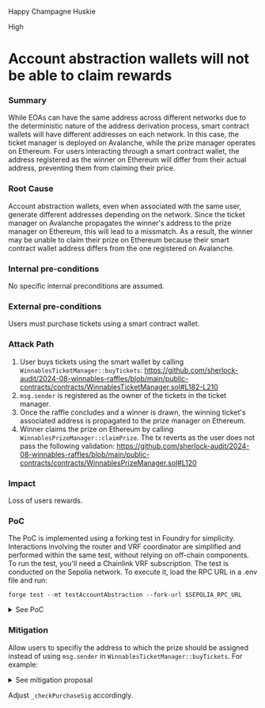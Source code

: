 Happy Champagne Huskie

High

# Account abstraction wallets will not be able to claim rewards

### Summary

While EOAs can have the same address across different networks due to the deterministic nature of the address derivation process, smart contract wallets will have different addresses on each network. In this case, the ticket manager is deployed on Avalanche, while the prize manager operates on Ethereum. For users interacting through a smart contract wallet, the address registered as the winner on Ethereum will differ from their actual address, preventing them from claiming their price.

### Root Cause

Account abstraction wallets, even when associated with the same user, generate different addresses depending on the network. Since the ticket manager on Avalanche propagates the winner's address to the prize manager on Ethereum, this will lead to a missmatch. As a result, the winner may be unable to claim their prize on Ethereum because their smart contract wallet address differs from the one registered on Avalanche.

### Internal pre-conditions

No specific internal preconditions are assumed.

### External pre-conditions

Users must purchase tickets using a smart contract wallet.

### Attack Path

1. User buys tickets using the smart wallet by calling `WinnablesTicketManager::buyTickets`: https://github.com/sherlock-audit/2024-08-winnables-raffles/blob/main/public-contracts/contracts/WinnablesTicketManager.sol#L182-L210
2. `msg.sender` is registered as the owner of the tickets in the ticket manager.
3. Once the raffle concludes and a winner is drawn, the winning ticket's associated address is propagated to the prize manager on Ethereum.
4. Winner claims the prize on Ethereum by calling `WinnablesPrizeManager::claimPrize`. The tx reverts as the user does not pass the following validation:
https://github.com/sherlock-audit/2024-08-winnables-raffles/blob/main/public-contracts/contracts/WinnablesPrizeManager.sol#L120

### Impact

Loss of users rewards.

### PoC

The PoC is implemented using a forking test in Foundry for simplicity. Interactions involving the router and VRF coordinator are simplified and performed within the same test, without relying on off-chain components. To run the test, you'll need a Chainlink VRF subscription. The test is conducted on the Sepolia network. To execute it, load the RPC URL in a .env file and run:

 `forge test --mt testAccountAbstraction --fork-url $SEPOLIA_RPC_URL` 

<details>

<summary> See PoC </summary>

```javascript
// SPDX-License-Identifier: MIT
pragma solidity ^0.8.24;

import {Vm, Test} from "forge-std/Test.sol";
import {console2} from "forge-std/console2.sol";
import {WinnablesPrizeManager} from "../contracts/WinnablesPrizeManager.sol";
import {WinnablesTicket} from "../contracts/WinnablesTicket.sol";
import {WinnablesTicketManager} from "../contracts/WinnablesTicketManager.sol";
import "@chainlink/contracts-ccip/src/v0.8/ccip/libraries/Client.sol";
import "contracts/interfaces/IWinnablesPrizeManager.sol";
contract BaseTest is Test {
    address linkToken;
    address ccipRouter;
    address vrfCoordinator;
    uint64 subscriptionId = 7126; // your subscription ID
    bytes32 keyHash;
    WinnablesTicket tickets;
    WinnablesTicketManager ticketManager;
    WinnablesPrizeManager prizeManager;
    address admin; // protocol admin
    address signer; // signer: back-end API
    uint256 signerPk;
    address bobSCAVA; // Address of bob's SC account in Avalanche
    address bobSCETH; // Address of bob's SC account in Ethereum

    function setUp() external {
        (signer, signerPk) = makeAddrAndKey("signer");
        bobSCAVA = makeAddr("bobSCAVA");
        bobSCETH = makeAddr("bobSCETH");

        // Sepolia Testnet configs
        linkToken = 0x779877A7B0D9E8603169DdbD7836e478b4624789;
        ccipRouter = 0x0BF3dE8c5D3e8A2B34D2BEeB17ABfCeBaf363A59;
        vrfCoordinator = 0x8103B0A8A00be2DDC778e6e7eaa21791Cd364625;
        keyHash = 0x474e34a077df58807dbe9c96d3c009b23b3c6d0cce433e59bbf5b34f823bc56c;

        // admin deploys contracts
        vm.startPrank(admin);
        prizeManager = new WinnablesPrizeManager(linkToken, ccipRouter);
        tickets = new WinnablesTicket();
        ticketManager = new WinnablesTicketManager(
            linkToken,
            vrfCoordinator,
            subscriptionId,
            keyHash,
            address(tickets),
            ccipRouter
        );
        vm.stopPrank();
    }

    ////////////////////////////
    ///////// HELPERS /////////
    //////////////////////////

    // Helper function to create arbitrary message, since this is a fork test, no offchain components are being used
    // Specify in parameter data the parameters relevant for this test (e.g., addres of the winner)
    function exampleMessage(
        bytes memory data
    ) public returns (Client.Any2EVMMessage memory) {
        bytes32 messageId = 0x6f6c7e8b9e3d8b11b77fa05e7e6ed7839c23e0a1d1cf7c78d6b7512e7c8b51a1; // Example message ID
        uint64 sourceChainSelector = 1; // Example source chain selector
        bytes memory sender = abi.encode(address(this)); // Example sender address encoded

        // Example token amounts
        Client.EVMTokenAmount[]
            memory tokenAmounts = new Client.EVMTokenAmount[](1);
        tokenAmounts[0] = Client.EVMTokenAmount({
            token: address(0), // Example token address
            amount: 0 // Example amount
        });

        return
            Client.Any2EVMMessage({
                messageId: messageId,
                sourceChainSelector: sourceChainSelector,
                sender: sender,
                data: data,
                destTokenAmounts: tokenAmounts
            });
    }

    // Helper function simulating back-end server signed message used by Bob to buy tickets
    function bobBuyTicket(uint256 raffleId, uint16 ticketCount) public {
        bytes32 messageHash = keccak256(
            abi.encodePacked(
                bobSCAVA,
                uint256(0),
                raffleId,
                ticketCount,
                uint256(block.number),
                uint(0)
            )
        );

        // Create the prefixed hash that can be verified with ecrecover
        bytes32 ethSignedMessageHash = keccak256(
            abi.encodePacked("\x19Ethereum Signed Message:\n32", messageHash)
        );

        // Sign the prefixed hash
        (uint8 v, bytes32 r, bytes32 s) = vm.sign(
            signerPk,
            ethSignedMessageHash
        );

        // Combine r, s, and v into the signature
        bytes memory signature = abi.encodePacked(r, s, v);
        // Bob send tx signed by back-end server
        vm.prank(bobSCAVA);
        ticketManager.buyTickets(
            raffleId,
            ticketCount,
            block.number,
            signature
        );
    }

    // Perform first steps until random number determining winner is picked. This is to avoid stack to deep error
    function startRaffle() public {
        // Fund contracts
        deal(address(prizeManager), 10 ether);
        deal(address(linkToken), address(prizeManager), 10 ether);
        vm.prank(admin);
        // lock price
        prizeManager.lockETH(
            address(ticketManager),
            uint64(14767482510784806043), // Fuji chain selector (forking from Sepolia)
            uint256(1),
            1 ether
        );
        // Simulate router call to indicate ticket manager that price was locked for raffleId 1
        bytes memory data = abi.encode(uint8(1));
        Client.Any2EVMMessage memory message = exampleMessage(data);
        vm.prank(admin);
        ticketManager.setCCIPCounterpart(address(this), 1, true);
        vm.prank(ccipRouter);
        ticketManager.ccipReceive(message);
        // Start the raffle in the ticket manager
        vm.prank(admin);
        uint256 raffleId = 1;
        uint64 startsAt = uint64(block.timestamp);
        uint64 endsAt = startsAt + 60;
        uint32 minTickets = 1;
        uint32 maxTickets = 3;
        uint32 maxHoldings = 2;
        ticketManager.createRaffle(
            raffleId,
            startsAt,
            endsAt,
            minTickets,
            maxTickets,
            maxHoldings
        );
        // Prepare message that would be sent via back-end private key to buy tokens for Alice
        vm.prank(admin);
        ticketManager.setRole(signer, 1, true); //back-end API
        vm.prank(admin);
        tickets.setRole(address(ticketManager), 1, true);
        uint16 ticketCount = 2;
        // Buy two tickets for Bob
        bobBuyTicket(raffleId, ticketCount);
        // Raffle ends
        vm.warp(block.timestamp + 61);
        console2.log("Ticket Manager Address:", address(ticketManager)); // Add to consumer in Chainlink
        vm.recordLogs();
        // Winner is selected for raffleId 1
        ticketManager.drawWinner(1);
        Vm.Log[] memory entries = vm.getRecordedLogs();
        // This is the genereated requestId in the fork test
        uint256 requestId = uint256(entries[1].topics[1]);
        uint256[] memory randomWords = new uint256[](1);
        // Simulate that random number is 2
        randomWords[0] = 2;
        vm.prank(vrfCoordinator);
        // Simulate call from coordinator with random number determining winner
        ticketManager.rawFulfillRandomWords(requestId, randomWords);
    }

    //////////////////////////
    ///////// TESTS /////////
    ////////////////////////

    function testAccountAbstraction() public {
        startRaffle();
        uint256 raffleId = 1;
        // Fund ticket manager to propagate winner to prize manager
        deal(address(linkToken), address(ticketManager), 10 ether);
        ticketManager.propagateRaffleWinner(
            address(prizeManager),
            uint64(14767482510784806043),
            uint256(raffleId)
        );
        address winner = ticketManager.getWinner(uint256(1));
        assertEq(winner, address(bobSCAVA));
        bytes memory messageWinner = abi.encodePacked(
            uint8(IWinnablesPrizeManager.CCIPMessageType.WINNER_DRAWN),
            uint256(1),
            address(bobSCAVA)
        );
        Client.Any2EVMMessage memory messageToSend = exampleMessage(
            messageWinner
        );
        vm.prank(admin);
        prizeManager.setCCIPCounterpart(address(this), 1, true);
        vm.prank(ccipRouter);
        // Router tells prize manager address of the winner
        prizeManager.ccipReceive(messageToSend);
        vm.prank(bobSCETH);
        // Bob from his account on Ethereum now tries to claim his prize but since the addresses are different in each
        // network, he has lost the reward
        vm.expectRevert(abi.encodeWithSignature("UnauthorizedToClaim()"));
        prizeManager.claimPrize(raffleId);
    }
}
```
</details>


### Mitigation

Allow users to specifiy the address to which the prize should be assigned instead of using `msg.sender` in `WinnablesTicketManager::buyTickets`. For example:

<details>

<summary> See mitigation proposal </summary>

```javascript
    function buyTickets(
        uint256 raffleId,
        uint16 ticketCount,
        uint256 blockNumber,
        bytes calldata signature,
        address buyer
    ) external payable {
        if (ticketCount == 0) revert InvalidTicketCount();
        _checkTicketPurchaseable(raffleId, ticketCount);
        _checkPurchaseSig(raffleId, ticketCount, blockNumber, signature, buyer);

        Raffle storage raffle = _raffles[raffleId];
        uint256 participation = uint256(raffle.participations[buyer]);
        uint128 totalPaid = uint128(participation) + uint128(msg.value);
        uint32 totalPurchased = uint32(participation >> 128) +
            uint32(ticketCount);
        unchecked {
            raffle.participations[buyer] = bytes32(
                (participation & (type(uint256).max << 160)) |
                    totalPaid |
                    (uint256(totalPurchased) << 128)
            );
        }
        unchecked {
            raffle.totalRaised += msg.value;
            _userNonces[buyer]++;
            _lockedETH += msg.value;
        }
        IWinnablesTicket(TICKETS_CONTRACT).mint(buyer, raffleId, ticketCount);
        IWinnablesTicket(TICKETS_CONTRACT).refreshMetadata(raffleId);
    }
```

</details>

Adjust `_checkPurchaseSig` accordingly.